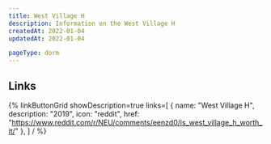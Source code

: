 ```yaml
---
title: West Village H
description: Information on the West Village H
createdAt: 2022-01-04
updatedAt: 2022-01-04

pageType: dorm
---
```


## Links

{% linkButtonGrid
  showDescription=true
  links=[
    { name: "West Village H", description: "2019", icon: "reddit", href: "https://www.reddit.com/r/NEU/comments/eenzd0/is_west_village_h_worth_it/" },
  ] / %}
